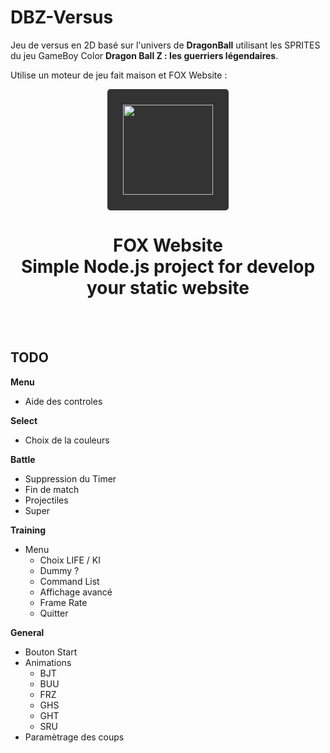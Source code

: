 # DBZ-Versus

Jeu de versus en 2D basé sur l'univers de __DragonBall__ utilisant les SPRITES du jeu GameBoy Color __Dragon Ball Z : les guerriers légendaires__.

Utilise un moteur de jeu fait maison et FOX Website :
<br/>

<div align="center">
    <a href="https://fox-website.netlify.app" target="_blank">
        <img style="background-color: #333; padding: 25px; border-radius: 5px;" height="144" width="144" src="https://fox-website.netlify.app/assets/favicons/android-chrome-144x144.png">
    </a>
</div>
<div align="center">
    <h1>
        FOX Website<br/>
        Simple Node.js project for develop<br/>
        your static website
    </h1>
</div>
<br/>
<br/>

## TODO
__Menu__
* Aide des controles

__Select__
* Choix de la couleurs

__Battle__
* Suppression du Timer
* Fin de match
* Projectiles
* Super

__Training__
* Menu
    * Choix LIFE / KI
    * Dummy ?
    * Command List
    * Affichage avancé
    * Frame Rate
    * Quitter

__General__
* Bouton Start
* Animations
    * BJT
    * BUU
    * FRZ
    * GHS
    * GHT
    * SRU
* Paramètrage des coups
